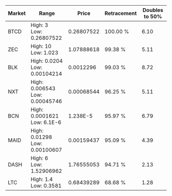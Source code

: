 | Market | Range | Price| Retracement | Doubles to 50% |
| --- | --- | --- | --- | --- |
| BTCD | High: 3<br />Low: 0.26807522 | 0.26807522 | 100.00 % | 6.10 |
| ZEC | High: 10<br />Low: 1.023 | 1.07888618 | 99.38 % | 5.11 |
| BLK | High: 0.0204<br />Low: 0.00104214 | 0.0012296 | 99.03 % | 8.72 |
| NXT | High: 0.006543<br />Low: 0.00045746 | 0.00068544 | 96.25 % | 5.11 |
| BCN | High: 0.0001621<br />Low: 6.1E-6 | 1.238E-5 | 95.97 % | 6.79 |
| MAID | High: 0.01298<br />Low: 0.00100607 | 0.00159437 | 95.09 % | 4.39 |
| DASH | High: 6<br />Low: 1.52906962 | 1.76555053 | 94.71 % | 2.13 |
| LTC | High: 1.4<br />Low: 0.3581 | 0.68439289 | 68.68 % | 1.28 |
